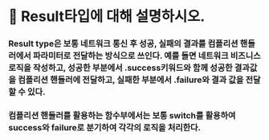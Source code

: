 # 🐥 Result타입에 대해 설명하시오.



### Result type은 보통 네트워크 통신 후 성공, 실패의 결과를 컴플리션 핸들러에서 파라미터로 전달하는 방식으로 쓰인다. 예를 들면 네트워크 비즈니스 로직을 작성하고, 성공한 부분에서 .success키워드와 함께 성공한 결과값을 컴플리션 핸들러에 전달하고, 실패한 부분에서 .failure와 결과 값을 전달할 수 있다.



### 컴플리션 핸들러를 활용하는 함수부에서는 보통 switch를 활용하여 success와 failure로 분기하여 각각의 로직을 처리한다.
